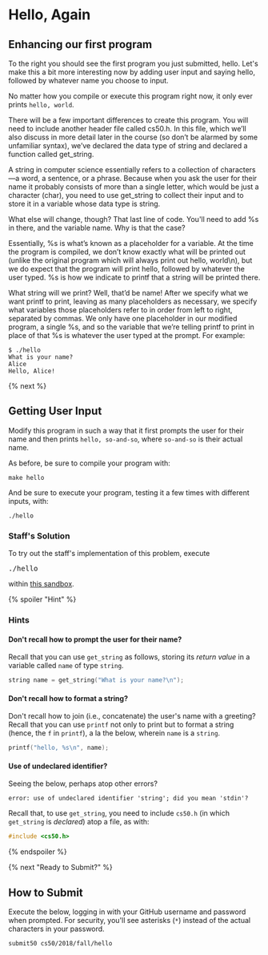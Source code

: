 # Hello, Again

## Enhancing our first program

To the right you should see the first program you just submitted, hello. Let's make this a bit more interesting now by adding user input and saying hello, followed by whatever name you choose to input. 

No matter how you compile or execute this program right now, it only ever prints `hello, world`.

There will be a few important differences to create this program. You will need to include another header file called cs50.h. In this file, which we’ll also discuss in more detail later in the course (so don’t be alarmed by some unfamiliar syntax), we’ve declared the data type of string and declared a function called get_string.

A string in computer science essentially refers to a collection of characters—​a word, a sentence, or a phrase. Because when you ask the user for their name it probably consists of more than a single letter, which would be just a character (char), you need to use get_string to collect their input and to store it in a variable whose data type is string.

What else will change, though? That last line of code. You'll need to add %s in there, and the variable name. Why is that the case?

Essentially, %s is what’s known as a placeholder for a variable. At the time the program is compiled, we don’t know exactly what will be printed out (unlike the original program which will always print out hello, world\n), but we do expect that the program will print hello, followed by whatever the user typed. %s is how we indicate to printf that a string will be printed there.

What string will we print? Well, that’d be name! After we specify what we want printf to print, leaving as many placeholders as necessary, we specify what variables those placeholders refer to in order from left to right, separated by commas. We only have one placeholder in our modified program, a single %s, and so the variable that we’re telling printf to print in place of that %s is whatever the user typed at the prompt. For example:

```
$ ./hello
What is your name?
Alice
Hello, Alice!
```

{% next %}
## Getting User Input

Modify this program in such a way that it first prompts the user for their name and then prints `hello, so-and-so`, where `so-and-so` is their actual name.

As before, be sure to compile your program with:

```
make hello
```

And be sure to execute your program, testing it a few times with different inputs, with:

```
./hello
```

### Staff's Solution

To try out the staff's implementation of this problem, execute

<pre>
./hello
</pre>

within <a href="https://sandbox.cs50.io/0c8ebcaa-ca6e-45fa-bff2-043e5e6d83ec">this sandbox</a>.

{% spoiler "Hint" %}

### Hints

#### Don't recall how to prompt the user for their name?

Recall that you can use `get_string` as follows, storing its *return value* in a variable called `name` of type `string`.

```c
string name = get_string("What is your name?\n");
```

#### Don't recall how to format a string?

Don't recall how to join (i.e., concatenate) the user's name with a greeting? Recall that you can use `printf` not only to print but to format a string (hence, the `f` in `printf`), a la the below, wherein `name` is a `string`.

```c
printf("hello, %s\n", name);
```

#### Use of undeclared identifier?

Seeing the below, perhaps atop other errors?

```
error: use of undeclared identifier 'string'; did you mean 'stdin'?
```

Recall that, to use `get_string`, you need to include `cs50.h` (in which `get_string` is *declared*) atop a file, as with:

```c
#include <cs50.h>
```
{% endspoiler %}

{% next "Ready to Submit?" %}

## How to Submit

Execute the below, logging in with your GitHub username and password when prompted. For security, you'll see asterisks (`*`) instead of the actual characters in your password.

```
submit50 cs50/2018/fall/hello
```
